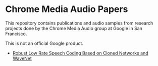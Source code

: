 # Chrome Media Audio Papers

This repository contains publications and audio samples from research projects done by the Chrome Media Audio group at Google in San Francisco.

This is not an official Google product.

- [Robust Low Rate Speech Coding Based on Cloned Networks and WaveNet](https://google.github.io/chrome-media-audio-papers/publications/robust_cloned_based_coding/)
